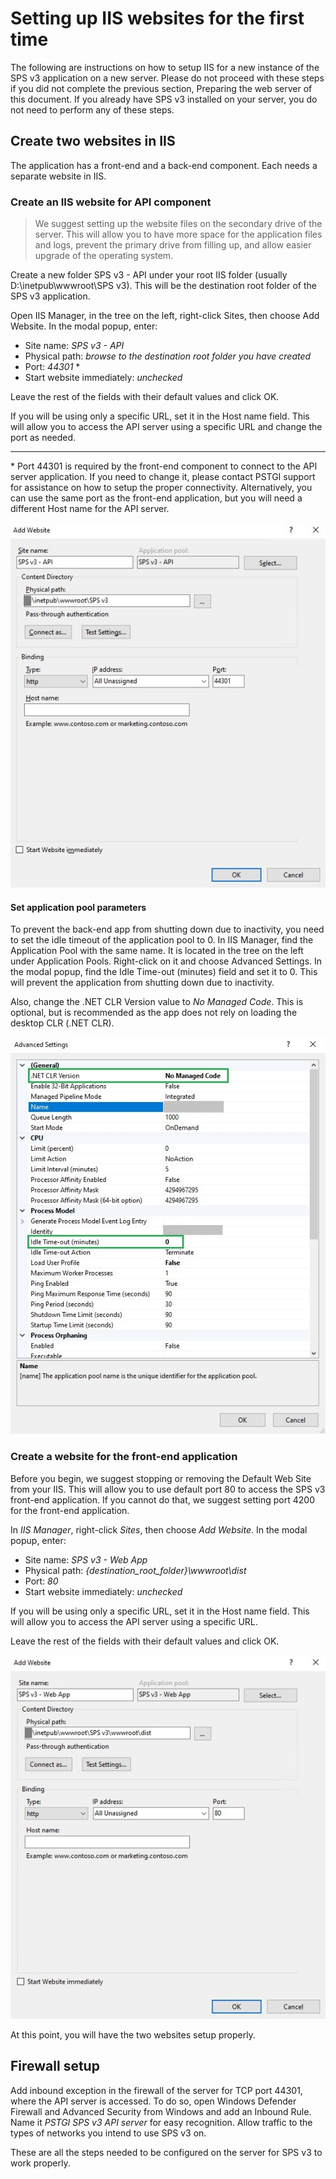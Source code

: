 # Setting up IIS websites for the first time

The following are instructions on how to setup IIS for a new instance of the SPS v3 application on
a new server. Please do not proceed with these steps if you did not complete the previous section,
Preparing the web server of this document. If you already have SPS v3 installed on your server,
you do not need to perform any of these steps.

## Create two websites in IIS

The application has a front-end and a back-end component. Each needs a separate website in IIS.

### Create an IIS website for API component

> We suggest setting up the website files on the secondary drive of the server. This will allow
you to have more space for the application files and logs, prevent the primary drive from filling up,
and allow easier upgrade of the operating system.

Create a new folder SPS v3 - API under your root IIS folder (usually D:\inetpub\wwwroot\SPS v3).
This will be the destination root folder of the SPS v3 application.

Open IIS Manager, in the tree on the left, right-click Sites, then choose Add Website. In the modal
popup, enter:
- Site name: *SPS v3 - API*
- Physical path: *browse to the destination root folder you have created*
- Port: *44301* \*
- Start website immediately: *unchecked*

Leave the rest of the fields with their default values and click OK.

If you will be using only a specific URL, set it in the Host name field. This will allow you to
access the API server using a specific URL and change the port as needed.

---
\* Port 44301 is required by the front-end component to connect to the API server application. 
If you need to change it, please contact PSTGI support for assistance on how to setup the proper
connectivity. Alternatively, you can use the same port as the front-end application, but you will
need a different Host name for the API server.

![file](./pictures/installation-web-site-1.jpg "Setup API website")

#### Set application pool parameters

To prevent the back-end app from shutting down due to inactivity, you need to set the idle timeout 
of the application pool to 0. In IIS Manager, find the Application Pool with the same name. It is 
located in the tree on the left under Application Pools. Right-click on it and choose Advanced Settings.
In the modal popup, find the Idle Time-out (minutes) field and set it to 0. This will prevent the 
application from shutting down due to inactivity.

Also, change the .NET CLR Version value to *No Managed Code*. This is optional, but is recommended as
the app does not rely on loading the desktop CLR (.NET CLR).

![file](./pictures/installation-app-pool-parameters.jpg "App Pool parameters")

### Create a website for the front-end application

Before you begin, we suggest stopping or removing the Default Web Site from your IIS. This will
allow you to use default port 80 to access the SPS v3 front-end application. If you cannot do that,
we suggest setting port 4200 for the front-end application.

In *IIS Manager*, right-click *Sites*, then choose *Add Website*. In the modal popup, enter:
- Site name: *SPS v3 - Web App*
- Physical path: *{destination_root_folder}\wwwroot\dist*
- Port: *80*
- Start website immediately: *unchecked*

If you will be using only a specific URL, set it in the Host name field. This will allow you to
access the API server using a specific URL.

Leave the rest of the fields with their default values and click OK.

![file](./pictures/installation-web-site-2.jpg "Setup Web App website")
 
At this point, you will have the two websites setup properly.

## Firewall setup

Add inbound exception in the firewall of the server for TCP port 44301, where the API server is
accessed. To do so, open Windows Defender Firewall and Advanced Security from Windows and add an
Inbound Rule. Name it *PSTGI SPS v3 API server* for easy recognition. Allow traffic to the types of
networks you intend to use SPS v3 on.

These are all the steps needed to be configured on the server for SPS v3 to work properly.